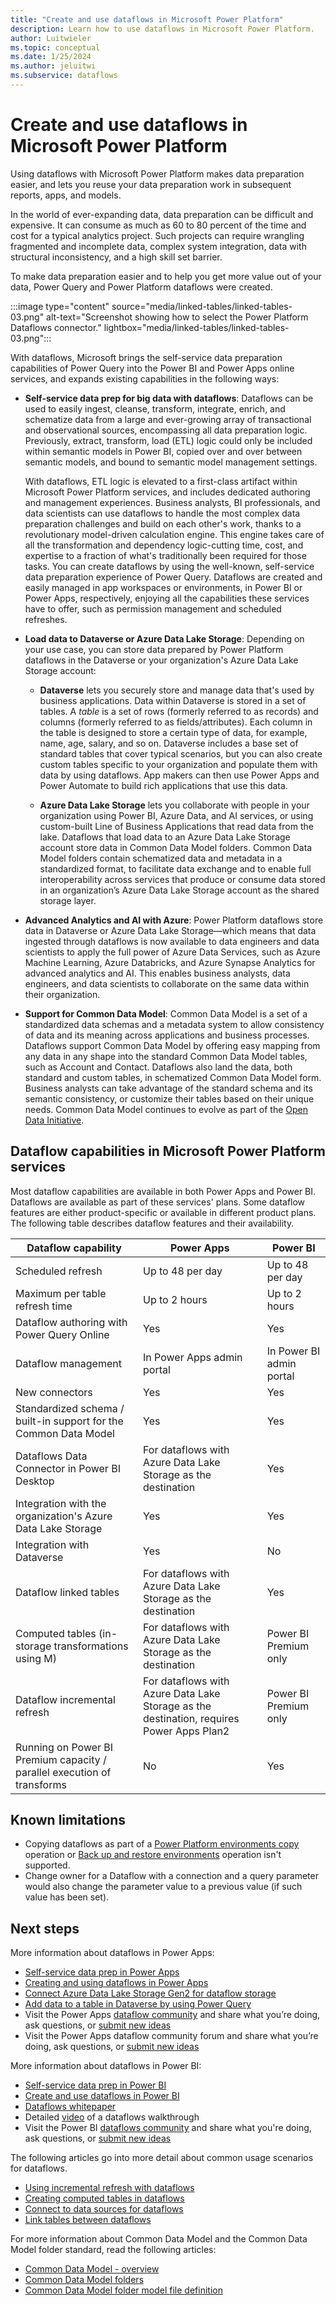 ```yaml
---
title: "Create and use dataflows in Microsoft Power Platform"
description: Learn how to use dataflows in Microsoft Power Platform.
author: Luitwieler
ms.topic: conceptual
ms.date: 1/25/2024
ms.author: jeluitwi
ms.subservice: dataflows
---
```


# Create and use dataflows in Microsoft Power Platform

Using dataflows with Microsoft Power Platform makes data preparation easier, and lets you reuse your data preparation work in subsequent reports, apps, and models.

In the world of ever-expanding data, data preparation can be difficult and expensive. It can consume as much as 60 to 80 percent of the time and cost for a typical analytics project. Such projects can require wrangling fragmented and incomplete data, complex system integration, data with structural inconsistency, and a high skill set barrier.

To make data preparation easier and to help you get more value out of your data, Power Query and Power Platform dataflows were created.

:::image type="content" source="media/linked-tables/linked-tables-03.png" alt-text="Screenshot showing how to select the Power Platform Dataflows connector." lightbox="media/linked-tables/linked-tables-03.png":::

With dataflows, Microsoft brings the self-service data preparation capabilities of Power Query into the Power BI and Power Apps online services, and expands existing capabilities in the following ways:

* **Self-service data prep for big data with dataflows**: Dataflows can be used to easily ingest, cleanse, transform, integrate, enrich, and schematize data from a large and ever-growing array of transactional and observational sources, encompassing all data preparation logic. Previously, extract, transform, load (ETL) logic could only be included within semantic models in Power BI, copied over and over between semantic models, and bound to semantic model management settings.

  With dataflows, ETL logic is elevated to a first-class artifact within Microsoft Power Platform services, and includes dedicated authoring and management experiences. Business analysts, BI professionals, and data scientists can use dataflows to handle the most complex data preparation challenges and build on each other's work, thanks to a revolutionary model-driven calculation engine. This engine takes care of all the transformation and dependency logic-cutting time, cost, and expertise to a fraction of what's traditionally been required for those tasks. You can create dataflows by using the well-known, self-service data preparation experience of Power Query. Dataflows are created and easily managed in app workspaces or environments, in Power BI or Power Apps, respectively, enjoying all the capabilities these services have to offer, such as permission management and scheduled refreshes.

* **Load data to Dataverse or Azure Data Lake Storage**: Depending on your use case, you can store data prepared by Power Platform dataflows in the Dataverse or your organization's Azure Data Lake Storage account:

  * **Dataverse** lets you securely store and manage data that's used by business applications. Data within Dataverse is stored in a set of tables. A *table* is a set of rows (formerly referred to as records) and columns (formerly referred to as fields/attributes). Each column in the table is designed to store a certain type of data, for example, name, age, salary, and so on. Dataverse includes a base set of standard tables that cover typical scenarios, but you can also create custom tables specific to your organization and populate them with data by using dataflows. App makers can then use Power Apps and Power Automate to build rich applications that use this data.

  * **Azure Data Lake Storage** lets you collaborate with people in your organization using Power BI, Azure Data, and AI services, or using custom-built Line of Business Applications that read data from the lake. Dataflows that load data to an Azure Data Lake Storage account store data in Common Data Model folders. Common Data Model folders contain schematized data and metadata in a standardized format, to facilitate data exchange and to enable full interoperability across services that produce or consume data stored in an organization’s Azure Data Lake Storage account as the shared storage layer.

* **Advanced Analytics and AI with Azure**: Power Platform dataflows store data in Dataverse or Azure Data Lake Storage&mdash;which means that data ingested through dataflows is now available to data engineers and data scientists to apply the full power of Azure Data Services, such as Azure Machine Learning, Azure Databricks, and Azure Synapse Analytics for advanced analytics and AI. This enables business analysts, data engineers, and data scientists to collaborate on the same data within their organization.

* **Support for Common Data Model**: Common Data Model is a set of a standardized data schemas and a metadata system to allow consistency of data and its meaning across applications and business processes. Dataflows support Common Data Model by offering easy mapping from any data in any shape into the standard Common Data Model tables, such as Account and Contact. Dataflows also land the data, both standard and custom tables, in schematized Common Data Model form. Business analysts can take advantage of the standard schema and its semantic consistency, or customize their tables based on their unique needs. Common Data Model continues to evolve as part of the [Open Data Initiative](https://dynamics.microsoft.com/open-data-initiative/).

## Dataflow capabilities in Microsoft Power Platform services

Most dataflow capabilities are available in both Power Apps and Power BI. Dataflows are available as part of these services' plans. Some dataflow features are either product-specific or available in different product plans. The following table describes dataflow features and their availability.

|Dataflow capability  |Power Apps  |Power BI  |
|---------|---------|---------|
|Scheduled refresh     |Up to 48 per day         |Up to 48 per day         |
|Maximum per table refresh time     |Up to 2 hours         |Up to 2 hours         |
|Dataflow authoring with Power Query Online     |Yes         |Yes         |
|Dataflow management     |In Power Apps admin portal        |In Power BI admin portal         |
|New connectors     |Yes         |Yes         |
|Standardized schema / built-in support for the Common Data Model     |Yes         |Yes         |
|Dataflows Data Connector in Power BI Desktop     |For dataflows with Azure Data Lake Storage as the destination         |Yes         |
|Integration with the organization's Azure Data Lake Storage     |Yes         |Yes         |
|Integration with Dataverse     |Yes         |No         |
|Dataflow linked tables     |For dataflows with Azure Data Lake Storage as the destination         |Yes         |
|Computed tables (in-storage transformations using M)     |For dataflows with Azure Data Lake Storage as the destination         |Power BI Premium only         |
|Dataflow incremental refresh     |For dataflows with Azure Data Lake Storage as the destination, requires Power Apps Plan2         |Power BI Premium only         |
|Running on Power BI Premium capacity / parallel execution of transforms     |No         |Yes         |

## Known limitations

* Copying dataflows as part of a [Power Platform environments copy](/power-platform/admin/copy-environment) operation or [Back up and restore environments](/power-platform/admin/backup-restore-environments) operation isn't supported.
* Change owner for a Dataflow with a connection and a query parameter would also change the parameter value to a previous value (if such value has been set).

## Next steps

More information about dataflows in Power Apps:

* [Self-service data prep in Power Apps](/powerapps/maker/data-platform/self-service-data-prep-with-dataflows)
* [Creating and using dataflows in Power Apps](/powerapps/maker/data-platform/create-and-use-dataflows)
* [Connect Azure Data Lake Storage Gen2 for dataflow storage](/powerapps/maker/data-platform/connect-azure-data-lake-storage-for-dataflow)
* [Add data to a table in Dataverse by using Power Query](/powerapps/maker/data-platform/add-data-power-query)
* Visit the Power Apps [dataflow community](https://go.microsoft.com/fwlink/?linkid=2099971) and share what you’re doing, ask questions, or [submit new ideas](https://go.microsoft.com/fwlink/?linkid=2100074)
* Visit the Power Apps dataflow community forum and share what you’re doing, ask questions, or [submit new ideas](https://go.microsoft.com/fwlink/?linkid=2100074)

More information about dataflows in Power BI:

* [Self-service data prep in Power BI](/power-bi/service-dataflows-overview)
* [Create and use dataflows in Power BI](/power-bi/service-dataflows-create-use)
* [Dataflows whitepaper](https://go.microsoft.com/fwlink/?linkid=2011419&clcid=0x409)
* Detailed [video](https://aka.ms/DataflowIntroVideo) of a dataflows walkthrough
* Visit the Power BI [dataflows community](https://community.powerbi.com/t5/Service/bd-p/power-bi-web-app) and share what you're doing, ask questions, or [submit new ideas](https://ideas.powerbi.com/ideas)

The following articles go into more detail about common usage scenarios for dataflows.

* [Using incremental refresh with dataflows](incremental-refresh.md)
* [Creating computed tables in dataflows](computed-tables.md)
* [Connect to data sources for dataflows](data-sources.md)
* [Link tables between dataflows](linked-tables.md)

For more information about Common Data Model and the Common Data Model folder standard, read the following articles:

* [Common Data Model - overview](/powerapps/common-data-model/overview)
* [Common Data Model folders](/common-data-model/data-lake)
* [Common Data Model folder model file definition](/common-data-model/model-json)
